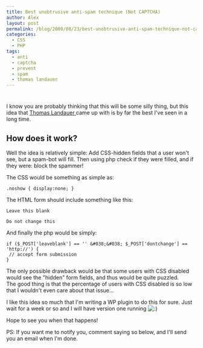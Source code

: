 ```yaml
---
title: Best unobtrusive anti-spam technique (Not CAPTCHA)
author: Alex
layout: post
permalink: /blog/2008/08/23/best-unobtrusive-anti-spam-technique-not-captcha/
categories:
  - CSS
  - PHP
tags:
  - anti
  - captcha
  - prevent
  - spam
  - thomas landauer
---
```

# 

I know you are probably thinking that this will be some silly thing, but this idea that [Thomas Landauer ][1]came up with is by far the best I\'ve seen in a long time.

 [1]: http://www.landauer.at/preventing-spam-in-form-submissions-without-using-a-captcha.php

## How does it work?

Well the idea is relatively simple: Add CSS-hidden fields that a user won\'t see, but a spam-bot will fill. Then using php check if they were filled, and if they were: block the spammer!

The CSS would be something as simple as:

    .noshow { display:none; }
    

The HTML form should include something like this:

    Leave this blank
       
    Do not change this
     
    

And finally the php would be simply:

    if ($_POST['leaveblank'] == '' &#038;&#038; $_POST['dontchange'] == 'http://') {
     // accept form submission
    }
    

The only possible drawback would be that some users with CSS disabled would see the \"hidden\" form fields, and thus would be quite puzzled.  
The good thing is that the percentage of users with CSS disabled is so low that I wouldn\'t even care about that issue...

I like this idea so much that I\'m writing a WP plugin to do this for sure. Just wait for a week or so and I will have version one running ![:)][2] 

 [2]: http://urbanoalvarez.es/blog/wp-includes/images/smilies/icon_smile.gif

Hope to see you when that happens!

PS: If you want me to notify you, comment saying so below, and I\'ll send you an email when I\'m done.